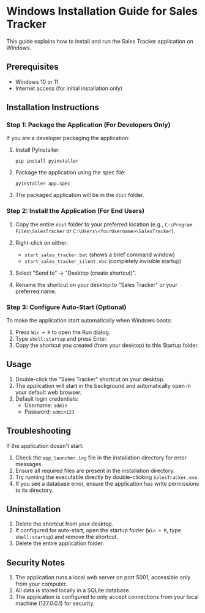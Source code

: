 # Windows Installation Guide for Sales Tracker

This guide explains how to install and run the Sales Tracker application on Windows.

## Prerequisites

- Windows 10 or 11
- Internet access (for initial installation only)

## Installation Instructions

### Step 1: Package the Application (For Developers Only)

If you are a developer packaging the application:

1. Install PyInstaller:
   ```
   pip install pyinstaller
   ```

2. Package the application using the spec file:
   ```
   pyinstaller app.spec
   ```

3. The packaged application will be in the `dist` folder.

### Step 2: Install the Application (For End Users)

1. Copy the entire `dist` folder to your preferred location (e.g., `C:\Program Files\SalesTracker` or `C:\Users\<YourUsername>\SalesTracker`).

2. Right-click on either:
   - `start_sales_tracker.bat` (shows a brief command window)
   - `start_sales_tracker_silent.vbs` (completely invisible startup)

3. Select "Send to" → "Desktop (create shortcut)".

4. Rename the shortcut on your desktop to "Sales Tracker" or your preferred name.

### Step 3: Configure Auto-Start (Optional)

To make the application start automatically when Windows boots:

1. Press `Win + R` to open the Run dialog.
2. Type `shell:startup` and press Enter.
3. Copy the shortcut you created (from your desktop) to this Startup folder.

## Usage

1. Double-click the "Sales Tracker" shortcut on your desktop.
2. The application will start in the background and automatically open in your default web browser.
3. Default login credentials:
   - Username: `admin`
   - Password: `admin123`

## Troubleshooting

If the application doesn't start:

1. Check the `app_launcher.log` file in the installation directory for error messages.
2. Ensure all required files are present in the installation directory.
3. Try running the executable directly by double-clicking `SalesTracker.exe`.
4. If you see a database error, ensure the application has write permissions to its directory.

## Uninstallation

1. Delete the shortcut from your desktop.
2. If configured for auto-start, open the startup folder (`Win + R`, type `shell:startup`) and remove the shortcut.
3. Delete the entire application folder.

## Security Notes

1. The application runs a local web server on port 5001, accessible only from your computer.
2. All data is stored locally in a SQLite database.
3. The application is configured to only accept connections from your local machine (127.0.0.1) for security. 